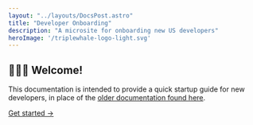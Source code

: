 ```yaml
---
layout: "../layouts/DocsPost.astro"
title: "Developer Onboarding"
description: "A microsite for onboarding new US developers"
heroImage: '/triplewhale-logo-light.svg'
---
```


<style>
  time, .toc { display: none !important }
</style>

## 🐳🐳🐳 Welcome!

This documentation is intended to provide a quick startup guide for new developers, in place of the [older documentation found here](https://docs.google.com/document/d/1FxmH7eIDj0x3-BvxqiavkDCKvpjidL0aLaGz4Ray_dY/edit#).

[Get started &rarr;](/docs/site-overview)